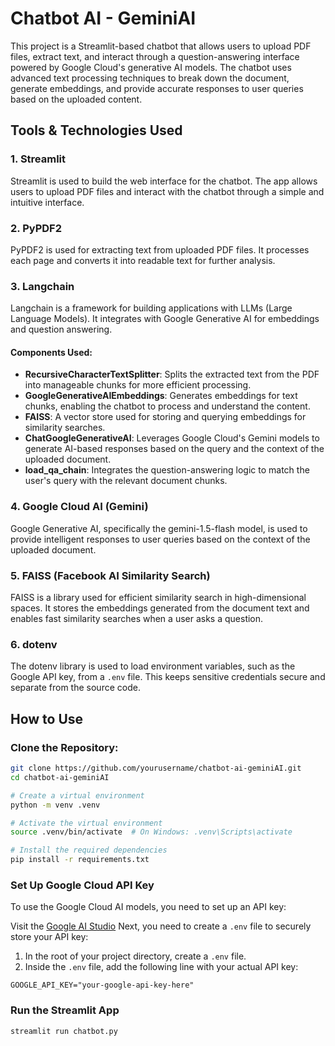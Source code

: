 # Chatbot AI - GeminiAI

This project is a Streamlit-based chatbot that allows users to upload PDF files, extract text, and interact through a question-answering interface powered by Google Cloud's generative AI models. The chatbot uses advanced text processing techniques to break down the document, generate embeddings, and provide accurate responses to user queries based on the uploaded content.

## Tools & Technologies Used

### 1. Streamlit
Streamlit is used to build the web interface for the chatbot. The app allows users to upload PDF files and interact with the chatbot through a simple and intuitive interface.

### 2. PyPDF2
PyPDF2 is used for extracting text from uploaded PDF files. It processes each page and converts it into readable text for further analysis.

### 3. Langchain
Langchain is a framework for building applications with LLMs (Large Language Models). It integrates with Google Generative AI for embeddings and question answering.

#### Components Used:
- **RecursiveCharacterTextSplitter**: Splits the extracted text from the PDF into manageable chunks for more efficient processing.
- **GoogleGenerativeAIEmbeddings**: Generates embeddings for text chunks, enabling the chatbot to process and understand the content.
- **FAISS**: A vector store used for storing and querying embeddings for similarity searches.
- **ChatGoogleGenerativeAI**: Leverages Google Cloud's Gemini models to generate AI-based responses based on the query and the context of the uploaded document.
- **load_qa_chain**: Integrates the question-answering logic to match the user's query with the relevant document chunks.

### 4. Google Cloud AI (Gemini)
Google Generative AI, specifically the gemini-1.5-flash model, is used to provide intelligent responses to user queries based on the context of the uploaded document.

### 5. FAISS (Facebook AI Similarity Search)
FAISS is a library used for efficient similarity search in high-dimensional spaces. It stores the embeddings generated from the document text and enables fast similarity searches when a user asks a question.

### 6. dotenv
The dotenv library is used to load environment variables, such as the Google API key, from a `.env` file. This keeps sensitive credentials secure and separate from the source code.

## How to Use

### Clone the Repository:

```bash
git clone https://github.com/yourusername/chatbot-ai-geminiAI.git
cd chatbot-ai-geminiAI

# Create a virtual environment
python -m venv .venv

# Activate the virtual environment
source .venv/bin/activate  # On Windows: .venv\Scripts\activate

# Install the required dependencies
pip install -r requirements.txt

```
### Set Up Google Cloud API Key

To use the Google Cloud AI models, you need to set up an API key:

Visit the [Google AI Studio](https://aistudio.google.com/welcome)
Next, you need to create a `.env` file to securely store your API key:

1. In the root of your project directory, create a `.env` file.
2. Inside the `.env` file, add the following line with your actual API key:

```plaintext
GOOGLE_API_KEY="your-google-api-key-here"
```

### Run the Streamlit App
```bash
streamlit run chatbot.py
  
